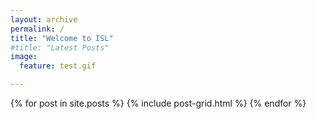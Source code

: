 ```yaml
---
layout: archive
permalink: /
title: "Welcome to ISL"
#title: "Latest Posts"
image:
  feature: test.gif

---
```


<div class="tiles">
{% for post in site.posts %}
	{% include post-grid.html %}
{% endfor %}
</div>
